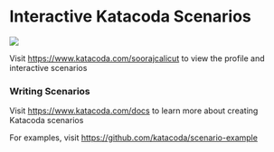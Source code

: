 # Interactive Katacoda Scenarios

[![](http://shields.katacoda.com/katacoda/soorajcalicut/count.svg)](https://www.katacoda.com/soorajcalicut "Get your profile on Katacoda.com")

Visit https://www.katacoda.com/soorajcalicut to view the profile and interactive scenarios

### Writing Scenarios
Visit https://www.katacoda.com/docs to learn more about creating Katacoda scenarios

For examples, visit https://github.com/katacoda/scenario-example
